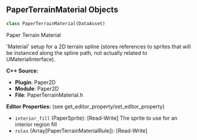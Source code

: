 ## PaperTerrainMaterial Objects

```python
class PaperTerrainMaterial(DataAsset)
```

Paper Terrain Material

'Material' setup for a 2D terrain spline (stores references to sprites that will be instanced along the spline path, not actually related to UMaterialInterface).

**C++ Source:**

- **Plugin**: Paper2D
- **Module**: Paper2D
- **File**: PaperTerrainMaterial.h

**Editor Properties:** (see get_editor_property/set_editor_property)

- ``interior_fill`` (PaperSprite):  [Read-Write] The sprite to use for an interior region fill
- ``rules`` (Array[PaperTerrainMaterialRule]):  [Read-Write]

<a id="unreal.PaperTerrainSplineComponent"></a>